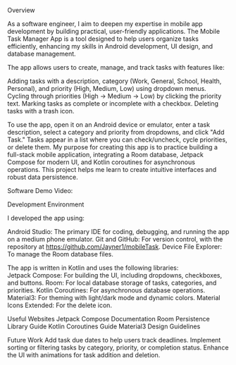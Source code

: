 Overview

As a software engineer, I aim to deepen my expertise in mobile app development by building practical, user-friendly applications. The Mobile Task Manager App is a tool designed to help users organize tasks efficiently, enhancing my skills in Android development, UI design, and database management.

The app allows users to create, manage, and track tasks with features like:

Adding tasks with a description, category (Work, General, School, Health, Personal), and priority (High, Medium, Low) using dropdown menus.
Cycling through priorities (High → Medium → Low) by clicking the priority text.
Marking tasks as complete or incomplete with a checkbox.
Deleting tasks with a trash icon. 

To use the app, open it on an Android device or emulator, enter a task description, select a category and priority from dropdowns, and click "Add Task." Tasks appear in a list where you can check/uncheck, cycle priorities, or delete them.
My purpose for creating this app is to practice building a full-stack mobile application, integrating a Room database, Jetpack Compose for modern UI, and Kotlin coroutines for asynchronous operations. This project helps me learn to create intuitive interfaces and robust data persistence.

Software Demo Video: 

Development Environment

I developed the app using:

Android Studio: The primary IDE for coding, debugging, and running the app on a medium phone emulator.
Git and GitHub: For version control, with the repository at https://github.com/Jayner1/mobileTask.
Device File Explorer: To manage the Room database files.

The app is written in Kotlin and uses the following libraries:  
Jetpack Compose: For building the UI, including dropdowns, checkboxes, and buttons.
Room: For local database storage of tasks, categories, and priorities.
Kotlin Coroutines: For asynchronous database operations.
Material3: For theming with light/dark mode and dynamic colors.
Material Icons Extended: For the delete icon.

Useful Websites
Jetpack Compose Documentation
Room Persistence Library Guide
Kotlin Coroutines Guide
Material3 Design Guidelines

Future Work
Add task due dates to help users track deadlines.
Implement sorting or filtering tasks by category, priority, or completion status.
Enhance the UI with animations for task addition and deletion.